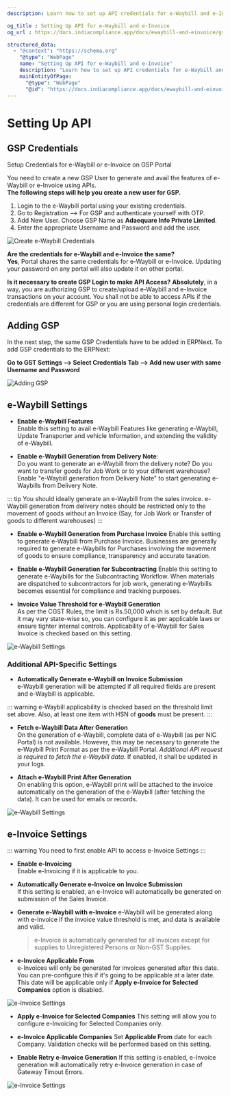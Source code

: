 ```yaml
---
description: Learn how to set up API credentials for e-Waybill and e-Invoice, add GSP credentials, and configure e-Waybill and e-Invoice settings in ERPNext for seamless integration and compliance.

og_title : Setting Up API for e-Waybill and e-Invoice
og_url : https://docs.indiacompliance.app/docs/ewaybill-and-einvoice/gst_settings

structured_data:
  - "@context": "https://schema.org"
    "@type": "WebPage"
    name: "Setting Up API for e-Waybill and e-Invoice"
    description: "Learn how to set up API credentials for e-Waybill and e-Invoice, add GSP credentials, and configure e-Waybill and e-Invoice settings in ERPNext for seamless integration and compliance."
    mainEntityOfPage:
      "@type": "WebPage"
      "@id": "https://docs.indiacompliance.app/docs/ewaybill-and-einvoice/gst_settings"
---
```


# Setting Up API
## GSP Credentials
Setup Credentials for e-Waybill or e-Invoice on GSP Portal

You need to create a new GSP User to generate and avail the features of e-Waybill or e-Invoice using APIs.  
**The following steps will help you create a new user for GSP.**

1. Login to the e-Waybill portal using your existing credentials.
2. Go to Registration --> For GSP and authenticate yourself with OTP.
3. Add New User. Choose GSP Name as **Adaequare Info Private Limited**.
4. Enter the appropriate Username and Password and add the user.

![Create e-Waybill Credentials](./assets/create_e_waybill_e_invoice_credentials.gif)

**Are the credentials for e-Waybill and e-Invoice the same?**  
**Yes**, Portal shares the same credentials for e-Waybill or e-Invoice. Updating your password on any portal will also update it on other portal.

**Is it necessary to create GSP Login to make API Access?**
**Absolutely**, in a way, you are authorizing GSP to create/upload e-Waybill and e-Invoice transactions on your account. You shall not be able to access APIs if the credentials are different for GSP or you are using personal login credentials.

## Adding GSP 
In the next step, the same GSP Credentials have to be added in ERPNext.
To add GSP credentials to the ERPNext:

**Go to GST Settings --> Select Credentials Tab --> Add new user with same Username and Password** 

![Adding GSP](./assets/gst_settings_credentials.png)


## e-Waybill Settings

- **Enable e-Waybill Features**  
Enable this setting to avail e-Waybill Features like generating e-Waybill, Update Transporter and vehicle Information, and extending the validity of e-Waybill.

- **Enable e-Waybill Generation from Delivery Note**:  
Do you want to generate an e-Waybill from the delivery note? Do you want to transfer goods for Job Work or to your different warehouse? Enable "e-Waybill generation from Delivery Note" to start generating e-Waybills from Delivery Note.

::: tip
You should ideally generate an e-Waybill from the sales invoice. e-Waybill generation from delivery notes should be restricted only to the movement of goods without an Invoice (Say, for Job Work or Transfer of goods to different warehouses)
:::

- **Enable e-Waybill Generation from Purchase Invoice**
Enable this setting to generate e-Waybill from Purchase Invoice. Businesses are generally required to generate e-Waybills for Purchases involving the movement of goods to ensure compliance, transparency and accurate taxation.

- **Enable e-Waybill Generation for Subcontracting**
Enable this setting to generate e-Waybills for the Subcontracting Workflow. When materials are dispatched to subcontractors for job work, generating e-Waybills becomes essential for compliance and tracking purposes.

- **Invoice Value Threshold for e-Waybill Generation**  
As per the CGST Rules, the limit is Rs.50,000 which is set by default. But it may vary state-wise so, you can configure it as per applicable laws or ensure tighter internal controls. Applicability of e-Waybill for Sales Invoice is checked based on this setting.

![e-Waybill Settings](./assets/e_waybill_settings.png)

### Additional API-Specific Settings

- **Automatically Generate e-Waybill on Invoice Submission**  
e-Waybill generation will be attempted if all required fields are present and e-Waybill is applicable.

::: warning
e-Waybill applicability is checked based on the threshold limit set above. Also, at least one item with HSN of **goods** must be present.
:::

- **Fetch e-Waybill Data After Generation**  
On the generation of e-Waybill, complete data of e-Waybill (as per NIC Portal) is not available. However, this may be necessary to generate the e-Waybill Print Format as per the e-Waybill Portal. *Additional API request is required to fetch the e-Waybill data.* If enabled, it shall be updated in your logs.

- **Attach e-Waybill Print After Generation**  
On enabling this option, e-Waybill print will be attached to the invoice automatically on the generation of the e-Waybill (after fetching the data). It can be used for emails or records.

![e-Waybill Settings](./assets/e_waybill_settings.png)

## e-Invoice Settings
::: warning
You need to first enable API to access e-Invoice Settings
:::

- **Enable e-Invoicing**  
Enable e-Invoicing if it is applicable to you.

- **Automatically Generate e-Invoice on Invoice Submission**  
If this setting is enabled, an e-Invoice will automatically be generated on submission of the Sales Invoice.

- **Generate e-Waybill with e-Invoice**
e-Waybill will be generated along with e-Invoice if the invoice value threshold is met, and data is available and valid.

    > e-Invoice is automatically generated for all invoices except for supplies to Unregistered Persons or Non-GST Supplies.

- **e-Invoice Applicable From**  
e-Invoices will only be generated for invoices generated after this date. You can pre-configure this if it's going to be applicable at a later date. This date will be applicable only if **Apply e-Invoice for Selected Companies** option is disabled.

![e-Invoice Settings](./assets/e_invoice_settings_1.png)

- **Apply e-Invoice for Selected Companies**
This setting will allow you to configure e-Invoicing for Selected Companies only.

- **e-Invoice Applicable Companies**
Set **Applicable From** date for each Company. Validation checks will be performed based on this setting.

- **Enable Retry e-Invoice Generation**
If this setting is enabled, e-Invoice generation will automatically retry e-Invoice generation in case of Gateway Timout Errors.

![e-Invoice Settings](./assets/e_invoice_settings.png)
